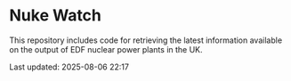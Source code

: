 # Nuke Watch

This repository includes code for retrieving the latest information available on the output of EDF nuclear power plants in the UK.

Last updated: 2025-08-06 22:17